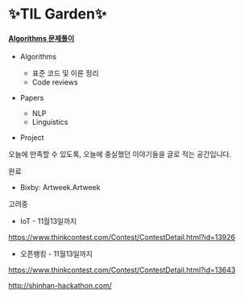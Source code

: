 # :sparkles:**TIL Garden**:sparkles:

#### [Algorithms 문제풀이](https://github.com/seoul-ssafy-class-2-studyclub/Algorithms-Tess)

- Algorithms 
  - 표준 코드 및 이론 정리	
  - Code reviews

- Papers
  - NLP
  - Linguistics

- Project

오늘에 만족할 수 있도록, 오늘에 충실했던 이야기들을 글로 적는 공간입니다.







완료

- Bixby: Artweek.Artweek



고려중

- IoT - 11월13일까지

 https://www.thinkcontest.com/Contest/ContestDetail.html?id=13926

- 오픈뱅킹 - 11월13일까지

https://www.thinkcontest.com/Contest/ContestDetail.html?id=13643

http://shinhan-hackathon.com/